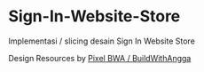 # Sign-In-Website-Store
Implementasi / slicing desain Sign In Website Store

Design Resources by [Pixel BWA / BuildWithAngga](https://pixel.buildwithangga.com/home)
